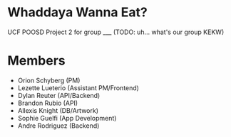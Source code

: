 # Whaddaya Wanna Eat?
UCF POOSD Project 2 for group ___ (TODO: uh... what's our group KEKW)

# Members
- Orion Schyberg (PM)
- Lezette Lueterio (Assistant PM/Frontend)
- Dylan Reuter (API/Backend)
- Brandon Rubio (API)
- Allexis Knight (DB/Artwork)
- Sophie Guelfi (App Development)
- Andre Rodriguez (Backend)
